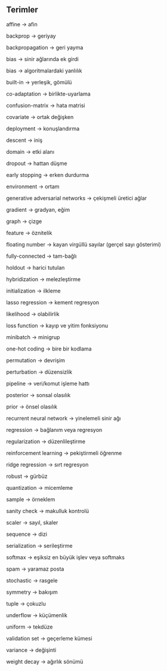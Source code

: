 ## Terimler

affine -> afin

backprop -> geriyay

backpropagation -> geri yayma

bias -> sinir ağlarında ek girdi

bias -> algoritmalardaki yanlılık

built-in -> yerleşik, gömülü

co-adaptation -> birlikte-uyarlama

confusion-matrix -> hata matrisi

covariate -> ortak değişken

deployment -> konuşlandırma

descent -> iniş

domain -> etki alanı

dropout ->  hattan düşme

early stopping -> erken durdurma

environment -> ortam

generative adversarial networks -> çekişmeli üretici ağlar

gradient -> gradyan, eğim

graph -> çizge

feature -> öznitelik

floating number -> kayan virgüllü sayılar (gerçel sayı gösterimi)

fully-connected -> tam-bağlı

holdout -> harici tutulan

hybridization -> melezleştirme

initialization -> ilkleme

lasso regression -> kement regresyon

likelihood -> olabilirlik

loss function ->  kayıp ve yitim fonksiyonu

minibatch -> minigrup

one-hot coding -> bire bir kodlama

permutation -> devrişim

perturbation -> düzensizlik

pipeline -> veri/komut işleme hattı

posterior -> sonsal olasılık

prior -> önsel olasılık

recurrent neural network -> yinelemeli sinir ağı

regression -> bağlanım veya regresyon

regularization -> düzenlileştirme

reinforcement learning -> pekiştirmeli öğrenme

ridge regression -> sırt regresyon

robust -> gürbüz

quantization -> micemleme

sample -> örneklem

sanity check -> makulluk kontrolü

scaler -> sayıl, skaler

sequence -> dizi

serialization -> serileştirme

softmax -> eşiksiz en büyük işlev veya softmaks

spam -> yaramaz posta

stochastic -> rasgele

symmetry -> bakışım

tuple -> çokuzlu

underflow -> küçümenlik

uniform -> tekdüze

validation set -> geçerleme kümesi

variance -> değişinti 

weight decay -> ağırlık sönümü
